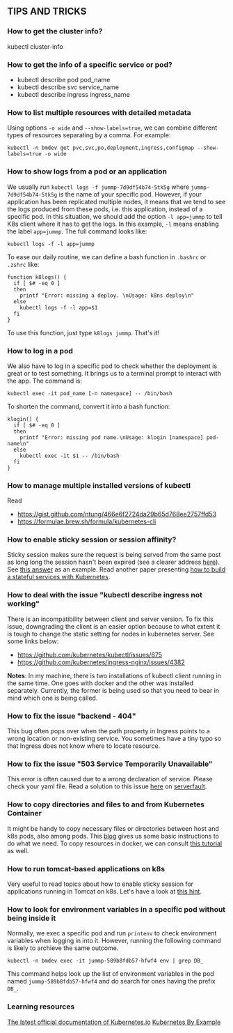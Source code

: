 ## TIPS AND TRICKS
### How to get the cluster info?
kubectl cluster-info

### How to get the info of a specific service or pod?
- kubectl describe pod pod_name
- kubectl describe svc service_name
- kubectl describe ingress ingress_name

### How to list multiple resources with detailed metadata
Using options `-o wide` and `--show-labels=true`, we can combine different types of resources separating by a comma. For example:
```
kubectl -n bmdev get pvc,svc,po,deployment,ingress,configmap --show-labels=true -o wide
```

### How to show logs from a pod or an application
We usually run `kubectl logs -f jummp-7d9df54b74-5tk5g` where `jummp-7d9df54b74-5tk5g` is the name of your specific pod. However, if your application has been replicated multiple nodes, it means that we tend to see the logs produced from these pods, i.e. this application, instead of a specific pod. In this situation, we should add the option `-l app=jummp` to tell K8s client where it has to get the logs. In this example, `-l` means enabling the label `app=jummp`. The full command looks like:

```
kubectl logs -f -l app=jummp
```
To ease our daily routine, we can define a bash function in `.bashrc` or `.zshrc` like:
```
function k8logs() {
  if [ $# -eq 0 ]
  then
    printf "Error: missing a deploy. \nUsage: k8ns deploy\n"
  else
    kubectl logs -f -l app=$1
  fi
}
```
To use this function, just type `k8logs jummp`. That's it!

### How to log in a pod
We also have to log in a specific pod to check whether the deployment is great or to test something. It brings us to a terminal prompt to interact with the app. The command is:
```
kubectl exec -it pod_name [-n namespace] -- /bin/bash
```
To shorten the command, convert it into a bash function:
```
klogin() {
  if [ $# -eq 0 ] 
  then
    printf "Error: missing pod name.\nUsage: klogin [namespace] pod-name\n"
  else
    kubectl exec -it $1 -- /bin/bash
  fi
}
```

### How to manage multiple installed versions of kubectl
Read 
- https://gist.github.com/ntung/466e6f2724da29b65d768ee2757ffd53
- https://formulae.brew.sh/formula/kubernetes-cli

### How to enable sticky session or session affinity?
Sticky session makes sure the request is being served from the same post as long long the session hasn't been expired (see a clearer address [here](https://medium.com/@zhimin.wen/sticky-sessions-in-kubernetes-56eb0e8f257d)). See [this answer](https://stackoverflow.com/a/55471792/865603) as an example. Read another paper presenting [how to build a stateful services with Kubernetes](https://sookocheff.com/post/kubernetes/building-stateful-services/).

### How to deal with the issue "kubectl describe ingress not working"
There is an incompatibility between client and server version. To fix this issue, downgrading the client is an easier option because to what extent it is tough to change the static setting for nodes in kubernetes server. See some links below:
- https://github.com/kubernetes/kubectl/issues/675
- https://github.com/kubernetes/ingress-nginx/issues/4382

**Notes**: In my machine, there is two installations of kubectl client running in the same time. One goes with docker and the other was installed separately. Currently, the former is being used so that you need to bear in mind which one is being called.

### How to fix the issue "backend - 404"
This bug often pops over when the path property in Ingress points to a wrong location or non-existing service. You sometimes have a tiny typo so that Ingress does not know where to locate resource.

### How to fix the issue "503 Service Temporarily Unavailable"
This error is often caused due to a wrong declaration of service. Please check your yaml file. Read a solution to this issue [here](https://serverfault.com/a/869044/141514) on [serverfault](https://serverfault.com/).

### How to copy directories and files to and from Kubernetes Container
It might be handy to copy necessary files or directories between host and k8s pods, also among pods. This [blog](https://medium.com/@nnilesh7756/copy-directories-and-files-to-and-from-kubernetes-container-pod-19612fa74660) gives us some basic instructions to do what we need. To copy resources in docker, we can consult [this tutorial](https://dev.to/mfahlandt/copy-files-from-and-to-kubernetes-pods-and-docker-container-4lgh) as well.

### How to run tomcat-based applications on k8s
Very useful to read topics about how to enable sticky session for applications running in Tomcat on k8s. Let's have a look at [this hint](https://cwiki.apache.org/confluence/display/TOMCAT/ClusteringCloud).

### How to look for environment variables in a specific pod without being inside it ###
Normally, we exec a specific pod and run `printenv` to check environment variables when logging in into it. However, running the following command is likely to archieve the same outcome.

```
kubectl -n bmdev exec -it jummp-589b8fdb57-hfwf4 env | grep DB_
```
This command helps look up the list of environment variables in the pod named `jummp-589b8fdb57-hfwf4` and do search for ones having the prefix `DB_`.

### Learning resources ###
[The latest official documentation of Kubernetes.io](https://kubernetes.io/docs/home/)
[Kubernetes By Example](https://kubernetesbyexample.com/)
